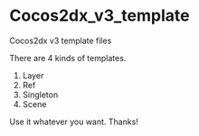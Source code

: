 # Cocos2dx_v3_template
Cocos2dx v3 template files

There are 4 kinds of templates. 
1. Layer
2. Ref
3. Singleton
4. Scene

Use it whatever you want. 
Thanks!

